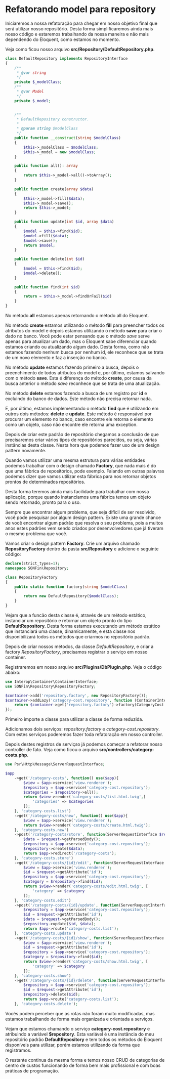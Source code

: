 # Refatorando model para repository

Iniciaremos a nossa refatoração para chegar em nosso objetivo final que será utilizar nosso repositório. Desta forma simplificaremos ainda mais nosso código e estaremos trabalhando da nossa maneira e não mais dependendo do Eloquent, como estamos no momento.

Veja como ficou nosso arquivo **src/Repository/DefaultRepository.php**.

```php
class DefaultRepository implements RepositoryInterface
{
    /**
     * @var string
     */
    private $_modelClass;
    /**
     * @var Model
     */
    private $_model;


    /**
     * DefaultRepository constructor.
     *
     * @param string $modelClass
     */
    public function __construct(string $modelClass)
    {
        $this->_modelClass = $modelClass;
        $this->_model = new $modelClass;
    }

    public function all(): array
    {
        return $this->_model->all()->toArray();
    }

    public function create(array $data)
    {
        $this->_model->fill($data);
        $this->_model->save();
        return $this->_model;
    }

    public function update(int $id, array $data)
    {
        $model = $this->find($id);
        $model->fill($data);
        $model->save();
        return $model;
    }

    public function delete(int $id)
    {
        $model = $this->find($id);
        $model->delete();
    }

    public function find(int $id)
    {
        return = $this->_model->findOrFail($id)
    }
}
```

No método **all** estamos apenas retornando o método all do Eloquent.

No método **create** estamos utilizando o método **fill** para preencher todos os atributos do model e depois estamos utilizando o método **save** para criar o dado no banco. Você pode estar pensando que o método _save_ serve apenas para atualizar um dado, mas o Eloquent sabe diferenciar quando estamos criando ou atualizando algum dado. Desta forma, como não estamos fazendo nenhum busca por nenhum id, ele reconhece que se trata de um novo elemento e faz a inserção no banco.

No método **update** estamos fazendo primeiro a busca, depois o preenchimento de todos atributos do model e, por último, estamos salvando com o método **save**. Esta é diferença do método **create**, por causa da busca anterior o método _save_ reconhece que se trata de uma atualização.

No método **delete** estamos fazendo a busca de um registro por **id** e excluindo do banco de dados. Este método não precisa retornar nada.

E, por último, estamos implementando o método **find** que é utilizando em outros dois métodos: **delete** e **update**. Este método é responsável por procurar um elemento no banco, caso encontre ele retorna o elemento como um objeto, caso não encontre ele retorna uma exception.

Depois de criar este padrão de repositório chegamos a conclusão de que precisaremos criar vários tipos de repositórios parecidos, ou seja, várias instâncias desta classe. Nesta hora que podemos fazer uso de um design pattern novamente.

Quando vamos utilizar uma mesma estrutura para várias entidades podemos trabalhar com o design chamado **Factory**, que nada mais é do que uma fábrica de repositórios, pode exemplo. Falando em outras palavras podemos dizer que vamos utilizar esta fábrica para nos retornar objetos prontos de determinados repositórios.

Desta forma teremos ainda mais facilidade para trabalhar com nossa aplicação, porque quando instanciamos uma fábrica temos um objeto sendo retornado, pronto para o uso.

Sempre que encontrar algum problema, que seja difícil de ser resolvido, você pode pesquisar por algum design pattern. Existe uma grande chance de você encontrar algum padrão que resolva o seu problema, pois a muitos anos estes padrões vem sendo criados por desenvolvedores que já tiveram o mesmo problema que você.

Vamos criar o design pattern **Factory**. Crie um arquivo chamado **RepositoryFactory** dentro da pasta **src/Repository** e adicione o seguinte código:

```php
declare(strict_types=1);
namespace SONFin\Repository;

class RepositoryFactory
{
    public static function factory(string $modelClass)
    {
        return new DefaultRepository($modelClass);
    }
}
```

Vejam que a funcão desta classe é, através de um método estático, instanciar um repositório e retornar um objeto pronto do tipo **DefaultRepository**. Desta forma estamos executando um método estático que instanciará uma classe, dinamicamente, e esta classe nos disponibilizará todos os métodos que criarmos no repositório padrão.

Depois de criar nossos métodos, da classe _DefaultRepository_, e criar a factory _RepositoryFactory_, precisamos registrar o serviço em nosso container.

Registraremos em nosso arquivo **src/Plugins/DbPlugin.php**. Veja o código abaixo:

```php
use Interop\Container\ContainerInterface;
use SONFin\Repository\RepositoryFactory;

$container->add('repository.factory', new RepositoryFactory());
$container->addLazy('category-cost.repository', function (ContainerInterface $container) {
    return $container->get('repository.factory')->factory(CategoryCost::class);
});
```

Primeiro importe a classe para utilizar a classe de forma reduzida.

Adicionamos dois serviços: _repository.factory_ e _category-cost.repository_. Com estes serviços poderemos fazer toda refatoração em nosso controller.

Depois destes registros de serviçso já podemos começar a refatorar nosso controller de fato. Veja como ficou o arquivo **src/controllers/category-costs.php**.

```php
use Psr\Http\Message\ServerRequestInterface;

$app
    ->get('/category-costs', function() use($app){
        $view = $app->service('view.renderer');
        $repository = $app->service('category-cost.repository');
        $categories = $repository->all();
        return $view->render('category-costs/list.html.twig',[
            'categories' => $categories
        ]);
    }, 'category-costs.list')
    ->get('/category-costs/new', function() use($app){
        $view = $app->service('view.renderer');
        return $view->render('category-costs/create.html.twig');
    }, 'category-costs.new')
    ->post('/category-costs/store', function(ServerRequestInterface $request) use($app){
        $data = $request->getParsedBody();
        $repository = $app->service('category-cost.repository');
        $repository->create($data);
        return $app->redirect('/category-costs');
    }, 'category-costs.store')
    ->get('/category-costs/{id}/edit', function(ServerRequestInterface $request) use($app){
        $view = $app->service('view.renderer');
        $id = $request->getAttribute('id');
        $repository = $app->service('category-cost.repository');
        $category = $repository->find($id);
        return $view->render('category-costs/edit.html.twig', [
            'category' => $category
        ]);
    }, 'category-costs.edit')
    ->post('/category-costs/{id}/update', function(ServerRequestInterface $request) use($app) {
        $repository = $app->service('category-cost.repository');
        $id = $request->getAttribute('id');
        $data = $request->getParsedBody();
        $repository->update($id, $data);
        return $app->route('category-costs.list');
    }, 'category-costs.update')
    ->get('/category-costs/{id}/show', function(ServerRequestInterface $request) use($app){
        $view = $app->service('view.renderer');
        $id = $request->getAttribute('id');
        $repository = $app->service('category-cost.repository');
        $category = $repository->find($id);
        return $view->render('category-costs/show.html.twig', [
            'category' => $category
        ]);
    }, 'category-costs.show')
    ->get('/category-costs/{id}/delete', function(ServerRequestInterface $request) use($app){
        $repository = $app->service('category-cost.repository');
        $id = $request->getAttribute('id');
        $repository->delete($id);
        return $app->route('category-costs.list');
    }, 'category-costs.delete');
```

Vocês podem perceber que as rotas não foram muito modificadas, mas estamos trabalhando de forma mais organizada e orientada a serviços.

Vejam que estamos chamando o serviço **category-cost.repository** e atribuindo a variável **$repository**. Esta variável é uma instância do meu repositório padrão **DefaultRepository** e tem todos os métodos do Eloquent disponíveis para utilizar, porém estamos utilizando da forma que registramos.

O restante continua da mesma forma e temos nosso CRUD de categorias de centro de custos funcionando de forma bem mais profissional e com boas práticas de programação.
